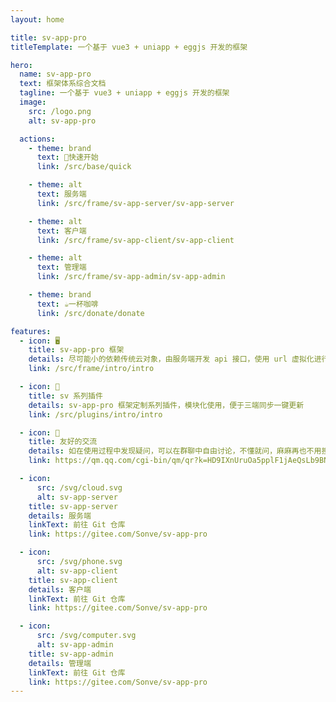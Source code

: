 ```yaml
---
layout: home

title: sv-app-pro
titleTemplate: 一个基于 vue3 + uniapp + eggjs 开发的框架

hero:
  name: sv-app-pro
  text: 框架体系综合文档
  tagline: 一个基于 vue3 + uniapp + eggjs 开发的框架
  image:
    src: /logo.png
    alt: sv-app-pro

  actions:
    - theme: brand
      text: 🚀快速开始
      link: /src/base/quick

    - theme: alt
      text: 服务端
      link: /src/frame/sv-app-server/sv-app-server

    - theme: alt
      text: 客户端
      link: /src/frame/sv-app-client/sv-app-client

    - theme: alt
      text: 管理端
      link: /src/frame/sv-app-admin/sv-app-admin

    - theme: brand
      text: ☕一杯咖啡
      link: /src/donate/donate

features:
  - icon: 🖥
    title: sv-app-pro 框架
    details: 尽可能小的依赖传统云对象，由服务端开发 api 接口，使用 url 虚拟化进行前后端分离式开发
    link: /src/frame/intro/intro

  - icon: 🔩
    title: sv 系列插件
    details: sv-app-pro 框架定制系列插件，模块化使用，便于三端同步一键更新
    link: /src/plugins/intro/intro

  - icon: 💬
    title: 友好的交流
    details: 如在使用过程中发现疑问，可以在群聊中自由讨论，不懂就问，麻麻再也不用担心我不会 uniapp 啦 ~
    link: https://qm.qq.com/cgi-bin/qm/qr?k=HD9IXnUruOa5pplF1jAeQsLb9BNnP_DE&jump_from=webapi&authKey=tk61Q5la3EAprdYcUBD7v0PBly795OTcT4UT36XxqcG7pmhGRpE+yFlt75vQBWeY

  - icon:
      src: /svg/cloud.svg
      alt: sv-app-server
    title: sv-app-server
    details: 服务端
    linkText: 前往 Git 仓库
    link: https://gitee.com/Sonve/sv-app-pro

  - icon:
      src: /svg/phone.svg
      alt: sv-app-client
    title: sv-app-client
    details: 客户端
    linkText: 前往 Git 仓库
    link: https://gitee.com/Sonve/sv-app-pro

  - icon:
      src: /svg/computer.svg
      alt: sv-app-admin
    title: sv-app-admin
    details: 管理端
    linkText: 前往 Git 仓库
    link: https://gitee.com/Sonve/sv-app-pro
---
```

